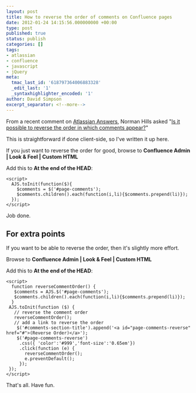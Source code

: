 ```yaml
---
layout: post
title: How to reverse the order of comments on Confluence pages
date: 2012-01-24 14:15:56.000000000 +00:00
type: post
published: true
status: publish
categories: []
tags:
- atlassian
- confluence
- javascript
- jQuery
meta:
  tmac_last_id: '618797364006883328'
  _edit_last: '1'
  _syntaxhighlighter_encoded: '1'
author: David Simpson
excerpt_separator: <!--more-->
---
```


From a recent comment on [Atlassian Answers](https://answers.atlassian.com/), Norman Hills asked "[Is it possible to reverse the order in which comments appear?](https://answers.atlassian.com/questions/28999/is-it-possible-to-reverse-the-order-in-which-comments-appear)"

This is straightforward if done client-side, so I've written it up here.
<!--more-->

If you just want to reverse the order for good, browse to <b>Confluence Admin | Look & Feel | Custom HTML</b>

Add this to **At the end of the HEAD**:

    <script>
      AJS.toInit(function($){
        $comments = $('#page-comments');
        $comments.children().each(function(i,li){$comments.prepend(li)});
      });
    </script>

Job done.

## For extra points

If you want to be able to reverse the order, then it's slightly more effort.

Browse to <b>Confluence Admin | Look & Feel | Custom HTML</b>

Add this to **At the end of the HEAD**:

    <script>
      function reverseCommentOrder() {
       $comments = AJS.$('#page-comments');
       $comments.children().each(function(i,li){$comments.prepend(li)});
      }
     AJS.toInit(function ($) {
       // reverse the comment order
       reverseCommentOrder();
       // add a link to reverse the order
        $('#comments-section-title').append('<a id="page-comments-reverse" href="#">(Reverse Order)</a>');
        $('#page-comments-reverse')
         .css({ 'color':'#999','font-size':'0.65em'})
         .click(function (e) {
           reverseCommentOrder();
           e.preventDefault();
         });
     });
    </script>
              
That's all. Have fun.
